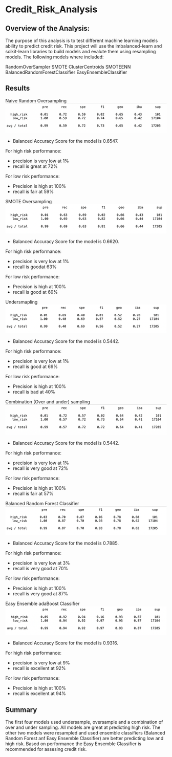 # Credit_Risk_Analysis
## Overview of the Analysis:

The purpose of this analysis is to test different machine learning models ability to predict credit risk. This project will use the imbalanced-learn and scikit-learn libraries to build models and evalute them using resampling models. The following models where included:

RandomOverSampler
SMOTE
ClusterCentroids
SMOTEENN
BalancedRandomForestClassifier
EasyEnsembleClassifier


## Results

Naive Random Oversampling
![](https://github.com/ahsaleh90/Credit_Risk_Analysis/blob/main/img/naive_random_oversampling.png)

- Balanced Accuracy Score for the model is 0.6547.

For high risk performance:

- precision is very low at 1%
- recall is great at 72%

For low risk performance:

- Precision is high at 100%
- recall is fair at 59%


SMOTE Oversampling
![](https://github.com/ahsaleh90/Credit_Risk_Analysis/blob/main/img/SMOTE_oversampling.png)

- Balanced Accuracy Score for the model is 0.6620.

For high risk performance:

- precision is very low at 1%
- recall is goodat 63%

For low risk performance:

- Precision is high at 100%
- recall is good at 69%


Undersmapling
![](https://github.com/ahsaleh90/Credit_Risk_Analysis/blob/main/img/undersampling.png)

- Balanced Accuracy Score for the model is 0.5442.

For high risk performance:

- precision is very low at 1%
- recall is good at 69%

For low risk performance:

- Precision is high at 100%
- recall is bad at 40%

Combination (Over and under) sampling
![](https://github.com/ahsaleh90/Credit_Risk_Analysis/blob/main/img/combination_over_under_sampling.png)

- Balanced Accuracy Score for the model is 0.5442.

For high risk performance:

- precision is very low at 1%
- recall is very good at 72%

For low risk performance:

- Precision is high at 100%
- recall is fair at 57%

Balanced Random Forest Classifier
![](https://github.com/ahsaleh90/Credit_Risk_Analysis/blob/main/img/balanced_random_forest_classifier.png)
- Balanced Accuracy Score for the model is 0.7885.

For high risk performance:

- precision is very low at 3%
- recall is very good at 70%

For low risk performance:

- Precision is high at 100%
- recall is very good at 87%

Easy Ensemble adaBoost Classifier
![](https://github.com/ahsaleh90/Credit_Risk_Analysis/blob/main/img/easy_ensemble_adaboost_classifier.png)
- Balanced Accuracy Score for the model is 0.9316.

For high risk performance:

- precision is very low at 9%
- recall is excellent at 92%

For low risk performance:

- Precision is high at 100%
- recall is excellent at 94%

## Summary

The first four models used undersample, oversample and a combination of over and under sampling. All models are great at predicting high risk. The other two models were resampled and used ensemble classifiers (Balanced Random Forest anf Easy Ensemble Classifier) are better predicting low and high risk.
Based on performance the Easy Ensemble Classifier is recommended for assesing credit risk.







